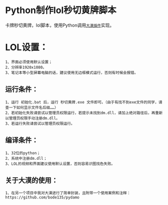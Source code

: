 # **Python制作lol秒切黄牌脚本**
卡牌秒切黄牌，lol脚本，使用Python调用[`大漠插件`](https://github.com/bode135/pydamo "跳转到pydamo项目")实现。
# LOL设置：
    1、界面必须使用默认设置；
    2、分辨率1920x1080。
    3、笔记本等小型屏幕电脑的话，建议使用无边框模式运行，否则有时候会报错。
## 运行条件：
    1、运行 初始化.bat 后，运行 秒切黄牌.exe 文件即可。（由于有找不到exe文件的同学，请查一下如何显示文件名后缀……）
    2、若初始化失败请尝试以管理员权限运行，若提示未找到dm.dll，请加上绝对路径后，再重新以管理员权限手动注册dm.dll。
    3、若运行失败请尝试以管理员权限运行。
## 编译条件：
    1、32位的python；
    2、系统中注册dm.dll；
    3、LOL的视频和界面建议使用默认设置，否则容易识图找色失败。
## 关于大漠的使用：
    1、在另一个项目中我对大漠进行了简单封装，且附带一个使用案例和注释：https://github.com/bode135/pydamo
